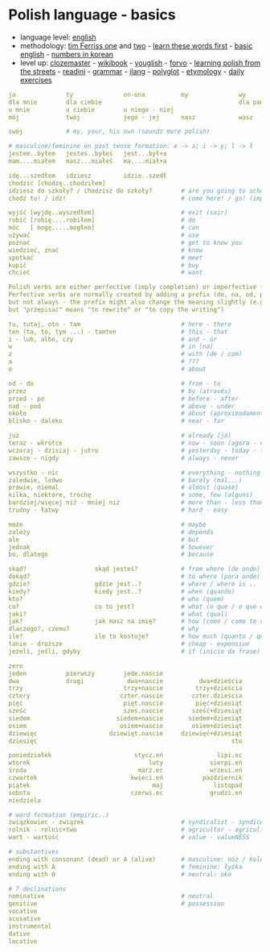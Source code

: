 # Polish language - basics

- language level: [english](https://englishtests.online/)
- methodology: [tim Ferriss one](https://tim.blog/2009/01/20/learning-language/) and [two](https://tim.blog/2014/03/21/how-to-learn-a-foreign-language-2/) - [learn these words first](https://learnthesewordsfirst.com/) - [basic english](http://ogden.basic-english.org) - [numbers in korean](https://www.ryanestrada.com/countingkorean/index.html)
- level up: [clozemaster](https://www.clozemaster.com/l/pol-eng) - [wikibook](https://en.wikibooks.org/wiki/Polish) - [youglish](https://youglish.com/polish) - [forvo](https://forvo.com/languages-pronunciations/pl/) - [learning polish from the streets](https://www.youtube.com/playlist?list=PLA5UIoabheFN7GIhcfUGQT2S5_U5sWnhK) - [readini](https://readini.com) - [grammar](https://mowicpopolsku.com/polish-grammar/cases/locative) - [ilang](https://ilang.io) - [polyglot](https://www.youtube.com/user/poliglotta80/videos) - [etymology](https://www.youtube.com/user/Alliterative/videos) - [daily exercises](https://app.fluentsubs.com/exercises/daily)

<!--
- Don’t waste time on more than learning more than a handful of conjugations for primarily first-person singular (I) and second-person singular (you) in the past, present, and future tenses, along with common phrases that illustrate them. Throw in a few auxilaries (to want to V, to need to V, to like to V, etc.) Make it your goal to screw up as often as possible in uncontrolled environments. Explicitly ask friends to correct you and reward them with thanks and praise when they catch you spouting nonsense, particularly the small understandable mistakes. !!! Before you invest (or waste) hundreds and thousands of hours on a language, you should deconstruct it. !!! learn language: films, manga, phrasebook, dictionary, flashcards. Consider a new language like a new sport. analogy. advantages and train. learn conjugations for “helping” verbs like “to want,” “to need,” “to have to,” “should,” etc. In Spanish and many others, this allows you to express yourself with “I need/want/must/should” + the infinite of any verb. Learning the variations of a half dozen verbs gives you access to all verbs. This doesn’t help when someone else is speaking, but it does help get the training wheels off self-expression as quickly as possible.
- The apple is red. It is John’s apple. I give John the apple. I give John the apple. We give him the apple. He gives it to John. She gives it to him. I must give it to him. I want to give it to her.
-->

```yaml
ja              ty              on-ona          my              wy              oni             
dla mnie        dla ciebie                                      dla państwa                     # for me/you
u mnie          u ciebie        u niego - niej                                                  # at you
mój             twój            jego - jej      nasz            wasz            ich             # mine / yours / his ()

swój            # my, your, his own (sounds more polish)

# masculine/feminine on past tense formation: e -> a; i -> y; l -> ł
jestem..byłem   jesteś..byłeś   jest...był+a                                    są.....byli     # być (be)
mam....miałem   masz...miałeś   ma....miał+a                                    mają..mieli     # mieć (have)

idę...szedłem   idziesz         idzie..szedł                                    idą....szli     # iść (go specific)
chodzić [chodzę..chodziłem]                                                                     # go non-specific
idziesz do szkoły? / chodzisz do szkoły?        # are you going to school? / do you go to school?
chodź tu! / idź!                                # come here! / go! (imperativo)

wyjść [wyjdę..wyszedłem]                        # exit (sair)
robić [robię....robiłem]                        # do
móc   [ mogę.....mogłem]                        # can
używać                                          # use
poznać                                          # get to know you
wiedzieć, znać                                  # know
spotkać                                         # meet
kupić                                           # buy
chcieć                                          # want

Polish verbs are either perfective (imply completion) or imperfective (imply ongoing action with no sense of completion).
Perfective verbs are normally created by adding a prefix (do, na, od, po, prze, przy, s, u, wy, z, za) to an imperfective verb,
but not always - the prefix might also change the meaning slightly (e.g. "pisać" means "to write" and "napisać" "to have written",
but "przepisać" means "to rewrite" or "to copy the writing")

tu, tutaj, oto - tam                            # here - there
ten (ta, to, tym ...) - tamten                  # this - that
i - lub, albo, czy                              # and - or
w                                               # in (na)
z                                               # with (de / com)
a                                               # ???
o                                               # about

od - do                                         # from - to
przez                                           # by (através)
przed - po                                      # before - after
nad - pod                                       # above - under
około                                           # about (aproximadamente)
blisko - daleko                                 # near - far

już                                             # already (já)
teraz - wkrótce                                 # now - soon (agora - em breve)
wczoraj - dzisiaj - jutro                       # yesterday - today - tomorrow
zawsze - nigdy                                  # always - never

wszystko - nic                                  # everything - nothing
zaledwie, ledwo                                 # barely (mal...)
prawie, niemal                                  # almost (quase)
kilka, niektóre, trochę                         # some, few (alguns)
bardziej/więcej niż - mniej niż                 # more than - less than
trudny - łatwy                                  # hard - easy

może                                            # maybe
zależy                                          # depends
ale                                             # but
jednak                                          # however
bo, dlatego                                     # because

skąd?                   skąd jesteś?            # from where (de onde)
dokąd?                                          # to where (para onde)
gdzie?                  gdzie jest..?           # where / where is ..
kiedy?                  kiedy jest..?           # when (quando)
kto?                                            # who (quem)
co?                     co to jest?             # what (o que / o que é isto)
jaki?                                           # what (qual)
jak?                    jak masz na imię?       # how (como / como te chamas)
dlaczego?, czemu?                               # why
ile?                    ile to kostuje?         # how much (quanto / quanto custa)
tanie - droższe                                 # cheap - expensive
jeżeli, jeśli, gdyby                            # if (inicio da frase)

zero
jeden           pierwszy        jede.nascie
dwa             drugi            dwa+nascie          dwa+dzieścia           dwieście *
trzy                            trzy+nascie         trzy+dzieścia           trzy+sta 
cztery                         czter.nascie        czter.dzieścia         cztery+sta **
pięć                            pięt.nascie         pięć+dziesiąt           pięć+set *
sześć                           szes.nascie        sześć+dziesiąt           szećś.et ** 
siedem                        siedem+nascie       siedem+dziesiąt         siedem+set
osiem                          osiem+nascie        osiem+dziesiąt          osiem+set
dziewięc                    dziewięt.nascie     dziewięć+dziesiąt       dziewięć+set *
dziesięc                                                      sto             tysiąc

poniedziałek                       stycz.eń               lipi.ec             wiosna
wtorek                                 luty             sierpi.eń               lato
środa                               marz.ec             wrzesi.eń             jesień
czwartek                          kwieci.eń           październik               zima
piątek                                  maj              listopad
sobota                            czerwi.ec             grudzi.eń
niedziela

# word formation (empiric..)
związkowiec - związek                           # syndicalist - syndicAT
rolnik - rolnic+two                             # agricultor - agricultURE
wart - wartość                                  # value - valueNESS

# substantives
ending with consonant (dead) or A (alive)       # masculine: nóż / kolega
ending with A                                   # feminine: łyżka
ending with O                                   # neutral: oko

# 7 declinations
nominative                                      # neutral
genitive                                        # possession
vocative
acusative
instrumental
dative
locative
```